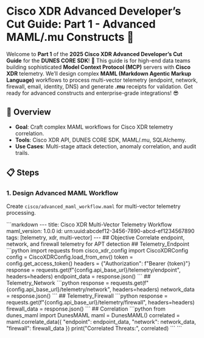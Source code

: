 # Cisco XDR Advanced Developer’s Cut Guide: Part 1 - Advanced MAML/.mu Constructs 📝

Welcome to **Part 1** of the **2025 Cisco XDR Advanced Developer’s Cut Guide** for the **DUNES CORE SDK**! 🚀 This guide is for high-end data teams building sophisticated **Model Context Protocol (MCP)** servers with **Cisco XDR** telemetry. We’ll design complex **MAML (Markdown Agentic Markup Language)** workflows to process multi-vector telemetry (endpoint, network, firewall, email, identity, DNS) and generate **.mu** receipts for validation. Get ready for advanced constructs and enterprise-grade integrations! 😎

## 🌟 Overview
- **Goal**: Craft complex MAML workflows for Cisco XDR telemetry correlation.
- **Tools**: Cisco XDR API, DUNES CORE SDK, MAML/.mu, SQLAlchemy.
- **Use Cases**: Multi-stage attack detection, anomaly correlation, and audit trails.

## 📋 Steps

### 1. Design Advanced MAML Workflow
Create `cisco/advanced_maml_workflow.maml` for multi-vector telemetry processing.

<xaiArtifact artifact_id="b97094e2-f0ec-4b2e-80db-4b13bcc9d883" artifact_version_id="a04e4735-fbc7-4b17-a390-3c634ee35951" title="cisco/advanced_maml_workflow.maml" contentType="text/markdown">
```markdown
---
title: Cisco XDR Multi-Vector Telemetry Workflow
maml_version: 1.0.0
id: urn:uuid:abcdef12-3456-7890-abcd-ef1234567890
tags: [telemetry, xdr, multi-vector]
---
## Objective
Correlate endpoint, network, and firewall telemetry for APT detection
## Telemetry_Endpoint
```python
import requests
from cisco_xdr_config import CiscoXDRConfig
config = CiscoXDRConfig.load_from_env()
token = config.get_access_token()
headers = {"Authorization": f"Bearer {token}"}
response = requests.get(f"{config.api_base_url}/telemetry/endpoint", headers=headers)
endpoint_data = response.json()
```
## Telemetry_Network
```python
response = requests.get(f"{config.api_base_url}/telemetry/network", headers=headers)
network_data = response.json()
```
## Telemetry_Firewall
```python
response = requests.get(f"{config.api_base_url}/telemetry/firewall", headers=headers)
firewall_data = response.json()
```
## Correlation
```python
from dunes_maml import DunesMAML
maml = DunesMAML()
correlated = maml.correlate_data({
    "endpoint": endpoint_data,
    "network": network_data,
    "firewall": firewall_data
})
print("Correlated Threats:", correlated)
```
```
